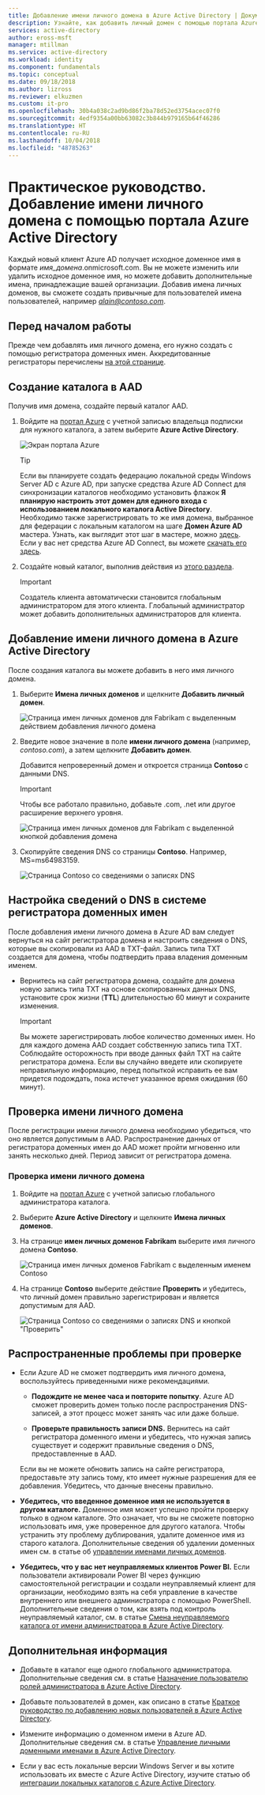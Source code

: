 ```yaml
---
title: Добавление имени личного домена в Azure Active Directory | Документация Майкрософт
description: Узнайте, как добавить личный домен с помощью портала Azure Active Directory.
services: active-directory
author: eross-msft
manager: mtillman
ms.service: active-directory
ms.workload: identity
ms.component: fundamentals
ms.topic: conceptual
ms.date: 09/18/2018
ms.author: lizross
ms.reviewer: elkuzmen
ms.custom: it-pro
ms.openlocfilehash: 30b4a038c2ad9bd86f2ba78d52ed3754acec07f0
ms.sourcegitcommit: 4edf9354a00bb63082c3b844b979165b64f46286
ms.translationtype: HT
ms.contentlocale: ru-RU
ms.lasthandoff: 10/04/2018
ms.locfileid: "48785263"
---
```

# <a name="how-to-add-your-custom-domain-name-using-the-azure-active-directory-portal"></a>Практическое руководство. Добавление имени личного домена с помощью портала Azure Active Directory
Каждый новый клиент Azure AD получает исходное доменное имя в формате *имя_домена*.onmicrosoft.com. Вы не можете изменить или удалить исходное доменное имя, но можете добавить дополнительные имена, принадлежащие вашей организации. Добавив имена личных доменов, вы сможете создать привычные для пользователей имена пользователей, например *alain@contoso.com*.

## <a name="before-you-begin"></a>Перед началом работы
Прежде чем добавлять имя личного домена, его нужно создать с помощью регистратора доменных имен. Аккредитованные регистраторы перечислены [на этой странице](https://www.icann.org/registrar-reports/accredited-list.html).

## <a name="create-your-directory-in-azure-ad"></a>Создание каталога в AAD
Получив имя домена, создайте первый каталог AAD.

1. Войдите на [портал Azure](https://portal.azure.com/) с учетной записью владельца подписки для нужного каталога, а затем выберите **Azure Active Directory**.

    ![Экран портала Azure](media/active-directory-access-create-new-tenant/azure-ad-portal.png)

    >[!TIP]
    > Если вы планируете создать федерацию локальной среды Windows Server AD с Azure AD, при запуске средства Azure AD Connect для синхронизации каталогов необходимо установить флажок **Я планирую настроить этот домен для единого входа с использованием локального каталога Active Directory**. Необходимо также зарегистрировать то же имя домена, выбранное для федерации с локальным каталогом на шаге **Домен Azure AD** мастера. Узнать, как выглядит этот шаг в мастере, можно [здесь](../hybrid/how-to-connect-install-custom.md#verify-the-azure-ad-domain-selected-for-federation). Если у вас нет средства Azure AD Connect, вы можете [скачать его здесь](http://go.microsoft.com/fwlink/?LinkId=615771).

2. Создайте новый каталог, выполнив действия из [этого раздела](active-directory-access-create-new-tenant.md#create-a-new-tenant-for-your-organization).

    >[!Important]
    >Создатель клиента автоматически становится глобальным администратором для этого клиента. Глобальный администратор может добавить дополнительных администраторов для клиента.

## <a name="add-your-custom-domain-name-to-azure-ad"></a>Добавление имени личного домена в Azure Active Directory
После создания каталога вы можете добавить в него имя личного домена.

1. Выберите **Имена личных доменов** и щелкните **Добавить личный домен**.

    ![Страница имен личных доменов для Fabrikam с выделенным действием добавления личного домена](media/add-custom-domain/add-custom-domain.png)

2. Введите новое значение в поле **имени личного домена** (например, _contoso.com_), а затем щелкните **Добавить домен**.

    Добавится непроверенный домен и откроется страница **Contoso** с данными DNS.

    >[!Important]
    >Чтобы все работало правильно, добавьте .com, .net или другое расширение верхнего уровня.

    ![Страница имен личных доменов для Fabrikam с выделенной кнопкой добавления домена](media/add-custom-domain/add-custom-domain-blade.png)

4. Скопируйте сведения DNS со страницы **Contoso**. Например, MS=ms64983159.

    ![Страница Contoso со сведениями о записях DNS](media/add-custom-domain/contoso-blade-with-dns-info.png)

## <a name="add-your-dns-information-to-the-domain-registrar"></a>Настройка сведений о DNS в системе регистратора доменных имен
После добавления имени личного домена в Azure AD вам следует вернуться на сайт регистратора домена и настроить сведения о DNS, которые вы скопировали из AAD в TXT-файл. Запись типа TXT создается для домена, чтобы подтвердить права владения доменным именем.

-  Вернитесь на сайт регистратора домена, создайте для домена новую запись типа TXT на основе скопированных данных DNS, установите срок жизни (**TTL**) длительностью 60 минут и сохраните изменения.

    >[!Important]
    >Вы можете зарегистрировать любое количество доменных имен. Но для каждого домена AAD создает собственную запись типа TXT. Соблюдайте осторожность при вводе данных файл TXT на сайте регистратора домена. Если вы случайно введете или скопируете неправильную информацию, перед попыткой исправить ее вам придется подождать, пока истечет указанное время ожидания (60 минут).

## <a name="verify-your-custom-domain-name"></a>Проверка имени личного домена
После регистрации имени личного домена необходимо убедиться, что оно является допустимым в AAD. Распространение данных от регистратора доменных имен до AAD может пройти мгновенно или занять несколько дней. Период зависит от регистратора домена.

### <a name="to-verify-your-custom-domain-name"></a>Проверка имени личного домена
1. Войдите на [портал Azure](https://portal.azure.com/) с учетной записью глобального администратора каталога.

2. Выберите **Azure Active Directory** и щелкните **Имена личных доменов**.

3. На странице **имен личных доменов Fabrikam** выберите имя личного домена **Contoso**.

    ![Страница имен личных доменов Fabrikam с выделенным именем Contoso](media/add-custom-domain/custom-blade-with-contoso-highlighted.png)

4. На странице **Contoso** выберите действие **Проверить** и убедитесь, что личный домен правильно зарегистрирован и является допустимым для AAD.

    ![Страница Contoso со сведениями о записях DNS и кнопкой "Проверить"](media/add-custom-domain/contoso-blade-with-dns-info-verify.png)

## <a name="common-verification-issues"></a>Распространенные проблемы при проверке
- Если Azure AD не сможет подтвердить имя личного домена, воспользуйтесь приведенными ниже рекомендациями.
    - **Подождите не менее часа и повторите попытку**. Azure AD сможет проверить домен только после распространения DNS-записей, а этот процесс может занять час или даже больше.

    - **Проверьте правильность записи DNS.** Вернитесь на сайт регистратора доменного имени и убедитесь, что нужная запись существует и содержит правильные сведения о DNS, предоставленные в AAD.

    Если вы не можете обновить запись на сайте регистратора, предоставьте эту запись тому, кто имеет нужные разрешения для ее добавления. Убедитесь, что данные внесены правильно.

- **Убедитесь, что введенное доменное имя не используется в другом каталоге.** Доменное имя может успешно пройти проверку только в одном каталоге. Это означает, что вы не сможете повторно использовать имя, уже проверенное для другого каталога. Чтобы устранить эту проблему дублирования, удалите доменное имя из старого каталога. Дополнительные сведения об удалении доменных имен см. в статье об [управлении именами личных доменов](../users-groups-roles/domains-manage.md).

- **Убедитесь, что у вас нет неуправляемых клиентов Power BI.** Если пользователи активировали Power BI через функцию самостоятельной регистрации и создали неуправляемый клиент для организации, необходимо взять на себя управление в качестве внутреннего или внешнего администратора с помощью PowerShell. Дополнительные сведения о том, как взять под контроль неуправляемый каталог, см. в статье [Смена неуправляемого каталога от имени администратора в Azure Active Directory](../users-groups-roles/domains-admin-takeover.md).

## <a name="next-steps"></a>Дополнительная информация

- Добавьте в каталог еще одного глобального администратора. Дополнительные сведения см. в статье [Назначение пользователю ролей администратора в Azure Active Directory](active-directory-users-assign-role-azure-portal.md).

- Добавьте пользователей в домен, как описано в статье [Краткое руководство по добавлению новых пользователей в Azure Active Directory](add-users-azure-active-directory.md).

- Измените информацию о доменном имени в Azure AD. Дополнительные сведения см. в статье [Управление личными доменными именами в Azure Active Directory](../users-groups-roles/domains-manage.md).

- Если у вас есть локальные версии Windows Server и вы хотите использовать их вместе с Azure Active Directory, изучите статью об [интеграции локальных каталогов с Azure Active Directory](../connect/active-directory-aadconnect.md).
